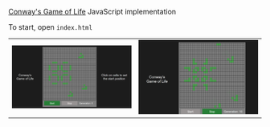 [Conway's Game of Life](https://en.wikipedia.org/wiki/Conway's_Game_of_Life) JavaScript implementation

To start, open `index.html`

|||
|:---:|:---:|
|![1](img/1.png)|![2](img/2.png)|

